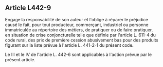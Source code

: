 Article L442-9
----
Engage la responsabilité de son auteur et l'oblige à réparer le préjudice causé
le fait, pour tout producteur, commerçant, industriel ou personne immatriculée
au répertoire des métiers, de pratiquer ou de faire pratiquer, en situation de
crise conjoncturelle telle que définie par l'article L. 611-4 du code rural, des
prix de première cession abusivement bas pour des produits figurant sur la liste
prévue à l'article L. 441-2-1 du présent code.

Le III et le IV de l'article L. 442-6 sont applicables à l'action prévue par le
présent article.
